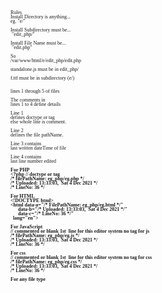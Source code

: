 <pre style="width:100%;font:8px/7px '';">
Rules
Install Directory is anything...
eg. "e/"

Install Subdirectory must be...
 "edit_php/"

Install File Name must be...
 "edit.php"

So
/var/www/html/e/edit_php/edit.php

standalone.js must be in edit_php/

f.ttf must be in subdirectory (e/)


lines 1 through 5 of files

The comments in 
lines 1 to 4 define details

Line 1 
defines doctype or tag 
else whole line is comment.

Line 2
defines the file pathName.

Line 3 contains 
last written dateTime of file

Line 4 contains
last line number edited

<b>For PHP 
&lt;?php // doctype or tag
/* filePathName: eg_php/eg.php */
/* Uploaded: 13:33:03,  Sat 4 Dec 2021 */
/* LineNo: 36 */

For HTML
&lt;!DOCTYPE html>
&lt;html data-a="/* FilePathName: eg_php/eg.html */"
      data-b="/* Uploaded: 13:33:03,  Sat 4 Dec 2021 */"
      data-c="/* LineNo: 36 */" 
  lang="en">

For JavaScript 
// commented or blank 1st  line for this editor system no tag for js
/* filePathName: eg_php/eg.js */
/* Uploaded: 13:33:03,  Sat 4 Dec 2021 */
/* LineNo: 36 */

For css
// commented or blank 1st  line for this editor system no tag for css
/* filePathName: eg_php/eg.css */
/* Uploaded: 13:33:03,  Sat 4 Dec 2021 */
/* LineNo: 36 */

For any file type
<!-- 
/* FilePathName: eg_php/eg.svg */
/* Uploaded: 13:33:03,  Sat 4 Dec 2021 */
/* LineNo: 36 */--></b>

</pre>

